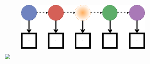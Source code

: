 <a name="logo"/>
<div align="center">
<img src="docs/src/assets/logo.svg" alt="Carla Logo" height="142"></img>
</a>
</div>

[<img src="https://img.shields.io/badge/docs-latest-blue.svg">](http://athulsudheesh.github.io/Carla)


